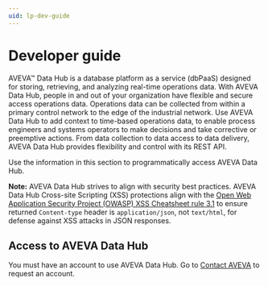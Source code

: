 ```yaml
---
uid: lp-dev-guide
--- 
```


# Developer guide

AVEVA&trade; Data Hub is a database platform as a service (dbPaaS) designed for storing, retrieving, and analyzing real-time operations data. With AVEVA Data Hub, people in and out of your organization have flexible and secure access operations data. Operations data can be collected from within a primary control network to the edge of the industrial network. Use AVEVA Data Hub to add context to time-based operations data, to enable process engineers and systems operators to make decisions and take corrective or preemptive actions. From data collection to data access to data delivery, AVEVA Data Hub provides flexibility and control with its REST API. 

Use the information in this section to programmatically access AVEVA Data Hub.

**Note:** AVEVA Data Hub strives to align with security best practices. AVEVA Data Hub Cross-site Scripting (XSS) protections align with the [Open Web Application Security Project (OWASP) XSS Cheatsheet rule 3.1](https://cheatsheetseries.owasp.org/cheatsheets/Cross_Site_Scripting_Prevention_Cheat_Sheet.html#rule-31-html-encode-json-values-in-an-html-context-and-read-the-data-with-jsonparse) to ensure returned `Content-type` header is `application/json`, not `text/html`, for defense against XSS attacks in JSON responses.

## Access to AVEVA Data Hub

You must have an account to use AVEVA Data Hub. Go to [Contact AVEVA](https://www.aveva.com/en/contact/) to request an account.

